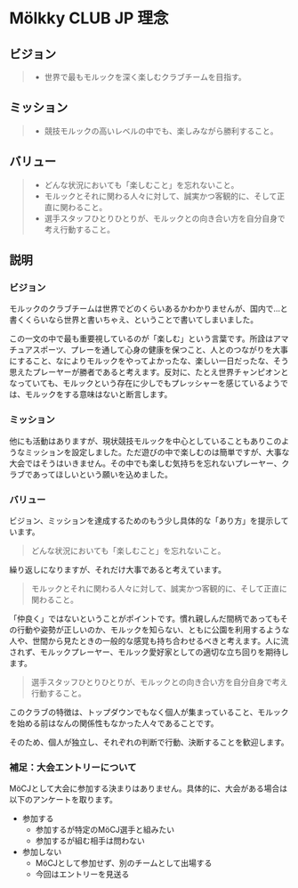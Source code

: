 # Mölkky CLUB JP 理念

## ビジョン

> - 世界で最もモルックを深く楽しむクラブチームを目指す。

## ミッション

> - 競技モルックの高いレベルの中でも、楽しみながら勝利すること。

## バリュー

> - どんな状況においても「楽しむこと」を忘れないこと。
> - モルックとそれに関わる人々に対して、誠実かつ客観的に、そして正直に関わること。
> - 選手スタッフひとりひとりが、モルックとの向き合い方を自分自身で考え行動すること。

## 説明

### ビジョン

モルックのクラブチームは世界でどのくらいあるかわかりませんが、国内で…と書くくらいなら世界と書いちゃえ、ということで書いてしまいました。

この一文の中で最も重要視しているのが「楽しむ」という言葉です。所詮はアマチュアスポーツ、プレーを通して心身の健康を保つこと、人とのつながりを大事にすること、なによりモルックをやってよかったな、楽しい一日だったな、そう思えたプレーヤーが勝者であると考えます。反対に、たとえ世界チャンピオンとなっていても、モルックという存在に少しでもプレッシャーを感じているようでは、モルックをする意味はないと断言します。

### ミッション

他にも活動はありますが、現状競技モルックを中心としていることもありこのようなミッションを設定しました。ただ遊びの中で楽しむのは簡単ですが、大事な大会ではそうはいきません。その中でも楽しむ気持ちを忘れないプレーヤー、クラブであってほしいという願いを込めました。

### バリュー

ビジョン、ミッションを達成するためのもう少し具体的な「あり方」を提示しています。

> どんな状況においても「楽しむこと」を忘れないこと。

繰り返しになりますが、それだけ大事であると考えています。

> モルックとそれに関わる人々に対して、誠実かつ客観的に、そして正直に関わること。

「仲良く」ではないということがポイントです。慣れ親しんだ間柄であってもその行動や姿勢が正しいのか、モルックを知らない、ともに公園を利用するような人や、世間から見たときの一般的な感覚も持ち合わせるべきと考えます。人に流されず、モルックプレーヤー、モルック愛好家としての適切な立ち回りを期待します。

> 選手スタッフひとりひとりが、モルックとの向き合い方を自分自身で考え行動すること。

このクラブの特徴は、トップダウンでもなく個人が集まっていること、モルックを始める前はなんの関係性もなかった人々であることです。

そのため、個人が独立し、それぞれの判断で行動、決断することを歓迎します。

### 補足：大会エントリーについて

MöCJとして大会に参加する決まりはありません。具体的に、大会がある場合は以下のアンケートを取ります。

- 参加する
  - 参加するが特定のMöCJ選手と組みたい
  - 参加するが組む相手は問わない
- 参加しない
  - MöCJとして参加せず、別のチームとして出場する
  - 今回はエントリーを見送る
